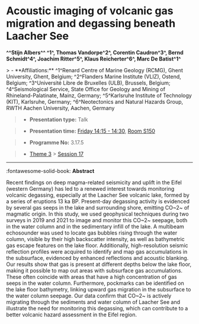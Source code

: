 # Acoustic imaging of volcanic gas migration and degassing beneath Laacher See

**^^Stijn Albers^^ ^1^, Thomas Vandorpe^2^, Corentin Caudron^3^, Bernd Schmidt^4^, Joachim Ritter^5^, Klaus Reicherter^6^, Marc De Batist^1^**

<!-- more -->> - **Affiliations:** ^1^Renard Centre of Marine Geology (RCMG), Ghent University, Ghent, Belgium; ^2^Flanders Marine Institute (VLIZ), Ostend, Belgium; ^3^Université Libre de Bruxelles (ULB), Brussels, Belgium; ^4^Seismological Service, State Office for Geology and Mining of Rhineland-Palatinate, Mainz, Germany; ^5^Karlsruhe Institute of Technology (KIT), Karlsruhe, Germany; ^6^Neotectonics and Natural Hazards Group, RWTH Aachen University, Aachen, Germany

> - **Presentation type:** Talk

> - **Presentation time:** [Friday 14:15 - 14:30](../sessions_comparison.md#__tabbed_4_1), [Room S150](../maps_venue.md#__tabbed_1_2)

> - **Programme No:** 3.17.5

> - [Theme 3](../theme3.md) > [Session 17](../sessions/session-3-17.md)

--- 

:fontawesome-solid-book: **Abstract**

Recent findings on deep magma-related seismicity and uplift in the Eifel (western Germany) has led to a renewed interest towards monitoring volcanic degassing, especially at the Laacher See volcanic lake, formed by a series of eruptions 13 ka BP. Present-day degassing activity is evidenced by several gas seeps in the lake and surrounding shore, emitting CO~2~ of magmatic origin. In this study, we used geophysical techniques during two surveys in 2019 and 2021 to image and monitor this CO~2~ seepage, both in the water column and in the sedimentary infill of the lake. A multibeam echosounder was used to locate gas bubbles rising through the water column, visible by their high backscatter intensity, as well as bathymetric gas escape features on the lake floor. Additionally, high-resolution seismic reflection profiles were acquired to identify and map gas accumulations in the subsurface, evidenced by enhanced reflections and acoustic blanking. Our results show that gas is present at different depths below the lake floor, making it possible to map out areas with subsurface gas accumulations. These often coincide with areas that have a high concentration of gas seeps in the water column. Furthermore, pockmarks can be identified on the lake floor bathymetry, linking upward gas migration in the subsurface to the water column seepage. Our data confirm that CO~2~ is actively migrating through the sediments and water column of Laacher See and illustrate the need for monitoring this degassing, which can contribute to a better volcanic hazard assessment in the Eifel region.


